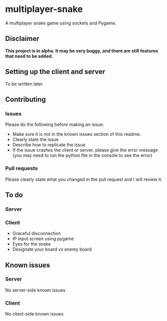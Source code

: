 # multiplayer-snake
A multiplayer snake game using sockets and Pygame.

## Disclaimer

**This project is in alpha. It may be very buggy, and there are still features that need to be added.**

## Setting up the client and server

To be written later

## Contributing

### Issues

Please do the following before making an issue:
- Make sure it is not in the known issues section of this readme.
- Clearly state the issue
- Describe how to replicate the issue
- If the issue crashes the client or server, please give the error message (you may need to run the python file in the console to see the error)

### Pull requests

Please clearly state what you changed in the pull request and I will review it.

## To do

### Server

### Client

- Graceful disconnection 
- IP input screen using pygame
- Eyes for the snake
- Designate your board vs enemy board

## Known issues

### Server

No server-side known issues

### Client

No client-side known issues
